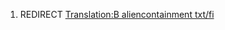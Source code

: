 1.  REDIRECT [Translation:B aliencontainment
    txt/fi](Translation:B_aliencontainment_txt/fi "wikilink")